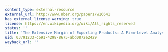 ```yaml
---
content_type: external-resource
external_url: http://www.nber.org/papers/w16641
has_external_license_warning: true
license: https://en.wikipedia.org/wiki/All_rights_reserved
status: ''
title: 'The Extensive Margin of Exporting Products: A Firm-Level Analysis'
uid: 03791233-c691-4298-8675-abd0872e2429
wayback_url: ''
---
```

